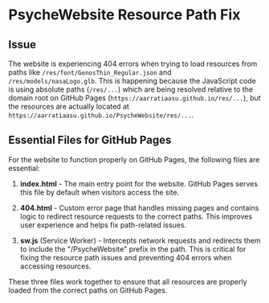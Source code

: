 # PsycheWebsite Resource Path Fix

## Issue

The website is experiencing 404 errors when trying to load resources from paths like `/res/font/GenosThin_Regular.json` and `/res/models/nasaLogo.glb`. This is happening because the JavaScript code is using absolute paths (`/res/...`) which are being resolved relative to the domain root on GitHub Pages (`https://aarratiaasu.github.io/res/...`), but the resources are actually located at `https://aarratiaasu.github.io/PsycheWebsite/res/...`.

## Essential Files for GitHub Pages

For the website to function properly on GitHub Pages, the following files are essential:

1. **index.html** - The main entry point for the website. GitHub Pages serves this file by default when visitors access the site.

2. **404.html** - Custom error page that handles missing pages and contains logic to redirect resource requests to the correct paths. This improves user experience and helps fix path-related issues.

3. **sw.js** (Service Worker) - Intercepts network requests and redirects them to include the "/PsycheWebsite" prefix in the path. This is critical for fixing the resource path issues and preventing 404 errors when accessing resources.

These three files work together to ensure that all resources are properly loaded from the correct paths on GitHub Pages.
